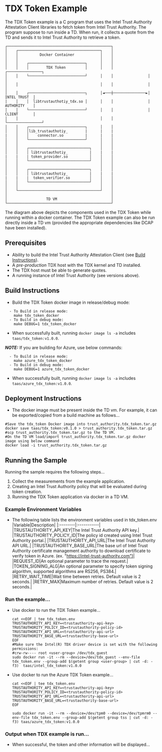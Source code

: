 # TDX Token Example
The TDX Token example is a C program that uses the Intel Trust Authority Attestation Client libraries
to fetch token from Intel Trust Authority. The program suppose to run inside a TD.  When run, 
it collects a quote from the TD and sends it to Intel Trust Authority to retrieve a token.

```
┌────────────────────────────────────────────────┐
│    ┌──────────────────────────────────────┐    │
│    │          Docker Container            │    │
│    │                                      │    │
│    │    ┌──────────────────────────┐      │    │
│    │    │        TDX Token         │      │    │                ┌────────────────┐
│    │    └──────────────────────────┘      │    │                │                │
│    │                                      │    │                │                │
│    │    ┌──────────────────────────┐      │◄───┼───────────────►│   INTEL TRUST  │
│    │    │  libtrustauthotiy_tdx.so │      │    │                │   AUTHORITY    │
│    │    └──────────────────────────┘      │    │                │   CLIENT       │
│    │                                      │    │                └────────────────┘
│    │    ┌──────────────────────────┐      │    │
│    │    │lib_trustauthotiy_        |      |    |
|    │    │    connector.so          |      |    |
│    │    └──────────────────────────┘      │    │
│    │                                      │    │
│    │    ┌────────────────────────────┐    │    │
│    │    │ libtrustauthotiy_          |    |    |
|    |    | token_provider.so          │    │    │
│    │    └────────────────────────────┘    │    │
│    │                                      │    │
│    │    ┌────────────────────────────┐    │    │
│    │    │ libtrustauthotiy_          |    |    |
|    |    |  token_verifier.so         │    │    │
│    │    └────────────────────────────┘    │    │
│    │                                      │    │
│    └──────────────────────────────────────┘    │
│                                                │
│                  TD VM                         │
└────────────────────────────────────────────────┘
```
The diagram above depicts the components used in the TDX Token while running within
a docker container.  The TDX Token example can also be run directly inside a TD vm (provided
the appropriate dependencies like DCAP have been installed). 

## Prerequisites
- Ability to build the Intel Trust Authority Attestation Client (see [Build Instructions](../../docs/builds.md)).
- A *pre-production* TDX host with the TDX kernel and TD installed.
- The TDX host must be able to generate quotes.
- A running instance of Intel Trust Authority (see versions above).

## Build Instructions
- Build the TDX Token docker image in release/debug mode:
```shell
  - To Build in release mode:  
	make tdx_token_docker
  - To Build in debug mode:  
	make DEBUG=1 tdx_token_docker
```
- When successfully built, running `docker image ls -a` includes `taas/tdx_token:v1.0.0`.

**_NOTE:_** If you are building for Azure, use below commands:
```shell
  - To Build in release mode:
	make azure_tdx_token_docker
  - To Build in debug mode:
	make DEBUG=1 azure_tdx_token_docker
```
- When successfully built, running `docker image ls -a` includes `taas/azure_tdx_token:v1.0.0`.

## Deployment Instructions
- The docker image must be present inside the TD vm.  For example, it can be exported/copied 
from a build machine as follows...
```shell
#Save the tdx_token Docker image into trust_authority.tdx_token.tar.gz
docker save taas/tdx_token:v0.1.0 > trust_authority.tdx_token.tar.gz
#scp trust_authority.tdx_token.tar.gz to the TD VM.
#On the TD VM load/import trust_authority.tdx_token.tar.gz docker image using below command
docker load -i trust_authority.tdx_token.tar.gz
``` 

## Running the Sample
Running the sample requires the following steps...
1. Collect the measurements from the example application.
2. Creating an Intel Trust Authority policy that will be evaluated during token creation.
3. Running the TDX Token application via docker in a TD VM.

### Example Environment Variables
- The following table lists the environment variables used in tdx_token.env
    |Variable|Description|
    |:--------|:-----------|
    |TRUSTAUTHORITY_API_KEY|The Intel Trust Authority API key.|
    |TRUSTAUTHORITY_POLICY_ID|The policy id created using Intel Trust Authority portal.|
    |TRUSTAUTHORITY_API_URL|The Intel Trust Authority API URL.| 
    |TRUSTAUTHORITY_BASE_URL|The base url of Intel Trust Authority certificate management authority to download certificate to verify token in Azure. (ex. "https://intel-trust-authority.com")|
    |REQUEST_ID|An optional parameter to trace the request.|
    |TOKEN_SIGNING_ALG|An optional parameter to specify token signing algorithm, supported algorithms are RS256, PS384.|
    |RETRY_WAIT_TIME|Wait time between retries. Default value is 2 seconds.|
    |RETRY_MAX|Maximum number of retries. Default value is 2 seconds.|
    

### Run the example...
- Use docker to run the TDX Token example...
    ```
    cat <<EOF | tee tdx_token.env
    TRUSTAUTHORITY_API_KEY=<trustauthority-api-key>
    TRUSTAUTHORITY_POLICY_ID=<trustauthority-policy-id>
    TRUSTAUTHORITY_API_URL=<trustauthority-api-url>
    TRUSTAUTHORITY_BASE_URL=<trustauthority-base-url>
    EOF
    #Make sure the Intel(R) TDX driver device is set with the following permissions:
    #crw-rw---- root <user-group> /dev/tdx_guest
    sudo docker run -it --rm --device=/dev/tdx_guest --env-file tdx_token.env --group-add $(getent group <user-group> | cut -d: -f3)  taas/intel_tdx_token:v1.0.0
    ```

- Use docker to run the Azure TDX Token example...
    ```
    cat <<EOF | tee tdx_token.env
    TRUSTAUTHORITY_API_KEY=<trustauthority-api-key>
    TRUSTAUTHORITY_POLICY_ID=<trustauthority-policy-id>
    TRUSTAUTHORITY_API_URL=<trustauthority-api-url>
    TRUSTAUTHORITY_BASE_URL=<trustauthority-base-url>
    EOF

    sudo docker run -it --rm --device=/dev/tpm0 --device=/dev/tpmrm0 --env-file tdx_token.env --group-add $(getent group tss | cut -d: -f3) taas/azure_tdx_token:v1.0.0
    ```

### Output when TDX example is run...
- When successful, the token and other information will be displayed...
